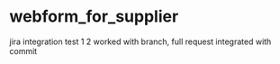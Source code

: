 # webform_for_supplier

jira integration test
1
2
<Checked> worked with branch, full request
<Check needed> integrated with commit
